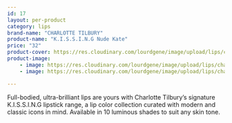 ```yaml
---
id: 17
layout: per-product
category: lips
brand-name: "CHARLOTTE TILBURY"
product-name: "K.I.S.S.I.N.G Nude Kate"
price: "32"
product-cover: https://res.cloudinary.com/lourdgene/image/upload/lips/charlotte-luxury-lipstick/nude-kate.jpg
product-image:
    - image: https://res.cloudinary.com/lourdgene/image/upload/lips/charlotte-luxury-lipstick/nude-kate.jpg
    - image: https://res.cloudinary.com/lourdgene/image/upload/lips/charlotte-luxury-lipstick/nude-kate-shade.jpg

---
```

Full-bodied, ultra-brilliant lips are yours with Charlotte Tilbury’s signature K.I.S.S.I.N.G lipstick range, a lip color collection curated with modern and classic icons in mind. Available in 10 luminous shades to suit any skin tone.

